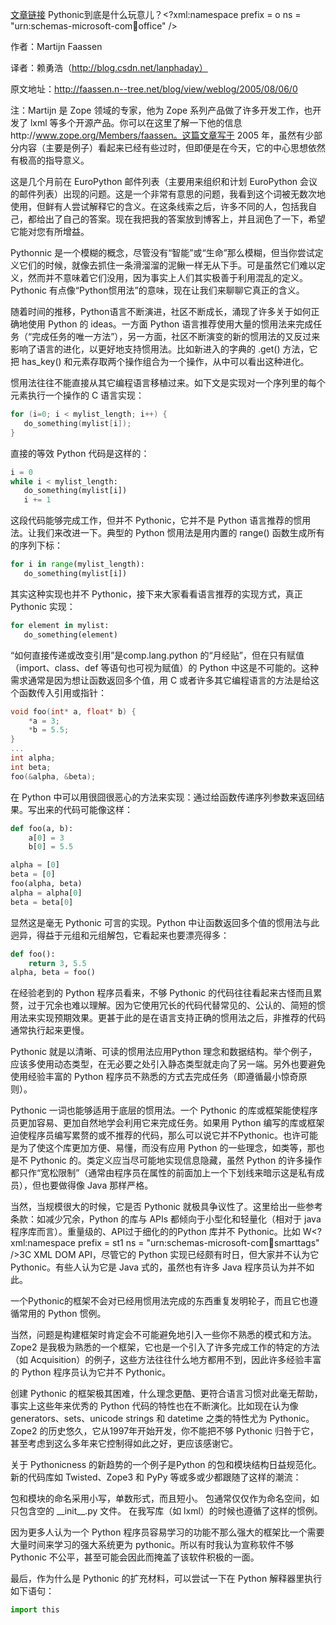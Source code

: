 [文章链接](https://blog.csdn.net/gzlaiyonghao/article/details/2762251)
Pythonic到底是什么玩意儿？<?xml:namespace prefix = o ns = "urn:schemas-microsoft-com:office:office" />

作者：Martijn Faassen

译者：赖勇浩（http://blog.csdn.net/lanphaday）

原文地址：http://faassen.n--tree.net/blog/view/weblog/2005/08/06/0

注：Martijn 是 Zope 领域的专家，他为 Zope 系列产品做了许多开发工作，也开发了 lxml 等多个开源产品。你可以在这里了解一下他的信息http://www.zope.org/Members/faassen。这篇文章写于 2005 年，虽然有少部分内容（主要是例子）看起来已经有些过时，但即便是在今天，它的中心思想依然有极高的指导意义。

这是几个月前在 EuroPython 邮件列表（主要用来组织和计划 EuroPython 会议的邮件列表）出现的问题。这是一个非常有意思的问题，我看到这个词被无数次地使用，但鲜有人尝试解释它的含义。在这条线索之后，许多不同的人，包括我自己，都给出了自己的答案。现在我把我的答案放到博客上，并且润色了一下，希望它能对您有所增益。

Pythonnic 是一个模糊的概念，尽管没有“智能”或“生命”那么模糊，但当你尝试定义它们的时候，就像去抓住一条滑溜溜的泥鳅一样无从下手。可是虽然它们难以定义，然而并不意味着它们没用，因为事实上人们其实极善于利用混乱的定义。Pythonic 有点像“Python惯用法”的意味，现在让我们来聊聊它真正的含义。

随着时间的推移，Python语言不断演进，社区不断成长，涌现了许多关于如何正确地使用 Python 的 ideas。一方面 Python 语言推荐使用大量的惯用法来完成任务（“完成任务的唯一方法”），另一方面，社区不断演变的新的惯用法的又反过来影响了语言的进化，以更好地支持惯用法。比如新进入的字典的 .get() 方法，它把 has_key() 和元素存取两个操作组合为一个操作，从中可以看出这种进化。

惯用法往往不能直接从其它编程语言移植过来。如下文是实现对一个序列里的每个元素执行一个操作的 C 语言实现：
```c
for (i=0; i < mylist_length; i++) {
   do_something(mylist[i]);
}
```
直接的等效 Python 代码是这样的：
```python
i = 0
while i < mylist_length:
   do_something(mylist[i])
   i += 1
```
这段代码能够完成工作，但并不 Pythonic，它并不是 Python 语言推荐的惯用法。让我们来改进一下。典型的 Python 惯用法是用内置的 range() 函数生成所有的序列下标：
```python
for i in range(mylist_length):
   do_something(mylist[i])
```
其实这种实现也并不 Pythonic，接下来大家看看语言推荐的实现方式，真正 Pythonic 实现：

```python
for element in mylist:
   do_something(element)
```

 “如何直接传递或改变引用”是comp.lang.python 的“月经贴”，但在只有赋值（import、class、def 等语句也可视为赋值）的 Python 中这是不可能的。这种需求通常是因为想让函数返回多个值，用 C 或者许多其它编程语言的方法是给这个函数传入引用或指针：
```c
void foo(int* a, float* b) {
    *a = 3;
    *b = 5.5;
}
...
int alpha;
int beta;
foo(&alpha, &beta);
```
在 Python 中可以用很囧很恶心的方法来实现：通过给函数传递序列参数来返回结果。写出来的代码可能像这样：
```python
def foo(a, b):
    a[0] = 3
    b[0] = 5.5

alpha = [0]
beta = [0]
foo(alpha, beta)
alpha = alpha[0]
beta = beta[0]
```
显然这是毫无 Pythonic 可言的实现。Python 中让函数返回多个值的惯用法与此迥异，得益于元组和元组解包，它看起来也要漂亮得多：

```python
def foo():
    return 3, 5.5
alpha, beta = foo()
```
在经验老到的 Python 程序员看来，不够 Pythonic 的代码往往看起来古怪而且累赘，过于冗余也难以理解。因为它使用冗长的代码代替常见的、公认的、简短的惯用法来实现预期效果。更甚于此的是在语言支持正确的惯用法之后，非推荐的代码通常执行起来更慢。

Pythonic 就是以清晰、可读的惯用法应用Python 理念和数据结构。举个例子，应该多使用动态类型，在无必要之处引入静态类型就走向了另一端。另外也要避免使用经验丰富的 Python 程序员不熟悉的方式去完成任务（即遵循最小惊奇原则）。

Pythonic 一词也能够适用于底层的惯用法。一个 Pythonic 的库或框架能使程序员更加容易、更加自然地学会利用它来完成任务。如果用 Python 编写的库或框架迫使程序员编写累赘的或不推荐的代码，那么可以说它并不Pythonic。也许可能是为了使这个库更加方便、易懂，而没有应用 Python 的一些理念，如类等，那也是不 Pythonic 的。类定义应当尽可能地实现信息隐藏，虽然 Python 的许多操作都只作“宽松限制”（通常由程序员在属性的前面加上一个下划线来暗示这是私有成员），但也要做得像 Java 那样严格。

当然，当规模很大的时候，它是否 Pythonic 就极具争议性了。这里给出一些参考条款：如减少冗余，Python 的库与 APIs 都倾向于小型化和轻量化（相对于 java 程序库而言）。重量级的、API过于细化的的Python 库并不 Pythonic。比如 W<?xml:namespace prefix = st1 ns = "urn:schemas-microsoft-com:office:smarttags" />3C XML DOM API，尽管它的 Python 实现已经颇有时日，但大家并不认为它 Pythonic。有些人认为它是 Java 式的，虽然也有许多 Java 程序员认为并不如此。

一个Pythonic的框架不会对已经用惯用法完成的东西重复发明轮子，而且它也遵循常用的 Python 惯例。

当然，问题是构建框架时肯定会不可能避免地引入一些你不熟悉的模式和方法。Zope2 是我极为熟悉的一个框架，它也是一个引入了许多完成工作的特定的方法（如 Acquisition）的例子，这些方法往往什么地方都用不到，因此许多经验丰富的 Python 程序员认为它并不 Pythonic。

创建 Pythonic 的框架极其困难，什么理念更酷、更符合语言习惯对此毫无帮助，事实上这些年来优秀的 Python 代码的特性也在不断演化。比如现在认为像 generators、sets、unicode strings 和 datetime 之类的特性尤为 Pythonic。Zope2 的历史悠久，它从1997年开始开发，你不能把不够 Pythonic 归咎于它，甚至考虑到这么多年来它控制得如此之好，更应该感谢它。

关于 Pythonicness 的新趋势的一个例子是Python 的包和模块结构日益规范化。新的代码库如 Twisted、Zope3 和 PyPy 等或多或少都跟随了这样的潮流：

包和模块的命名采用小写，单数形式，而且短小。
包通常仅仅作为命名空间，如只包含空的 \_\_init__.py 文件。
在我写库（如 lxml）的时候也遵循了这样的惯例。

因为更多人认为一个 Python 程序员容易学习的功能不那么强大的框架比一个需要大量时间来学习的强大系统更为 pythonic。所以有时我认为宣称软件不够 Pythonic 不公平，甚至可能会因此而掩盖了该软件积极的一面。

最后，作为什么是 Pythonic 的扩充材料，可以尝试一下在 Python 解释器里执行如下语句：
```python
import this
```